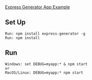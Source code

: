 [Express Generator App Example](http://expressjs.com/en/starter/generator.html)


Set Up
-
    Run: npm install express-generator -g
    Run: npm install

Run
-
    Windows: set DEBUG=myapp:* & npm start
    or
    MacOS/Linux: DEBUG=myapp:* npm start
